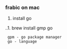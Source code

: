 ### frabic on mac
1. install go

..1. brew install gmp go

     gpm - go package manager
     go - language
    

